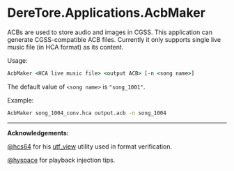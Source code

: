 ﻿# DereTore.Applications.AcbMaker

ACBs are used to store audio and images in CGSS. This application can generate
CGSS-compatible ACB files. Currently it only supports single live music file
(in HCA format) as its content.

Usage:

```cmd
AcbMaker <HCA live music file> <output ACB> [-n <song name>]
```

The default value of `<song name>` is `"song_1001"`.

Example:

```cmd
AcbMaker song_1004_conv.hca output.acb -n song_1004
```

------

**Acknowledgements:**

[@hcs64](https://github.com/hcs64) for his [utf_view](https://www.hcs64.com/vgm_ripping.html) utility used in format
verification.

[@hyspace](https://github.com/hyspace) for playback injection tips.
